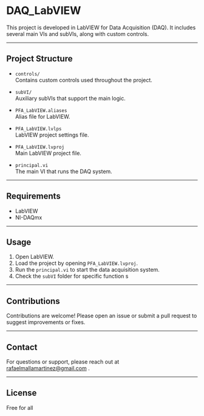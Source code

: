 ﻿# DAQ_LabVIEW

This project is developed in LabVIEW for Data Acquisition (DAQ). It includes several main VIs and subVIs, along with custom controls.

---

## Project Structure

- `controls/`  
  Contains custom controls used throughout the project.

- `subVI/`  
  Auxiliary subVIs that support the main logic.

- `PFA_LabVIEW.aliases`  
  Alias file for LabVIEW.

- `PFA_LabVIEW.lvlps`  
  LabVIEW project settings file.

- `PFA_LabVIEW.lvproj`  
  Main LabVIEW project file.

- `principal.vi`  
  The main VI that runs the DAQ system.

---

## Requirements

- LabVIEW 
- NI-DAQmx  

---

## Usage

1. Open LabVIEW.  
2. Load the project by opening `PFA_LabVIEW.lvproj`.  
3. Run the `principal.vi` to start the data acquisition system.  
4. Check the `subVI` folder for specific function s

---

## Contributions

Contributions are welcome! Please open an issue or submit a pull request to suggest improvements or fixes.

---

## Contact

For questions or support, please reach out at rafaelmallamartinez@gmail.com .

---

## License

Free for all
